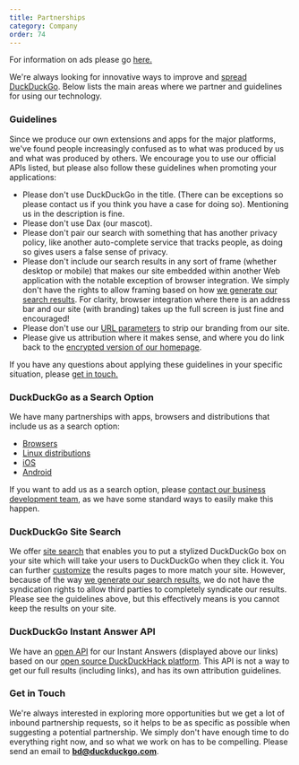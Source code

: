 ```yaml
---
title: Partnerships
category: Company
order: 74
---
```


<p>
    For information on ads please go
    <a href="/company/advertising-and-affiliates">here.</a>
</p>

<p>
    We're always looking for innovative ways to improve and
    <a href="https://duckduckgo.com/spread">spread DuckDuckGo</a>. Below lists the
    main areas where we partner and guidelines for using our technology.
</p>

<h3>Guidelines</h3>

<p>
    Since we produce our own extensions and apps for the major platforms, we've
    found people increasingly confused as to what was produced by us and what was
    produced by others. We encourage you to use our official APIs listed, but
    please also follow these guidelines when promoting your applications:
</p>

<ul>
    <li>
        Please don't use DuckDuckGo in the title. (There can be exceptions so please
        contact us if you think you have a case for doing so). Mentioning us in the
        description is fine.
    </li>
    <li>Please don't use Dax (our mascot).</li>
    <li>
        Please don't pair our search with something that has another privacy policy,
        like another auto-complete service that tracks people, as doing so gives
        users a false sense of privacy.
    </li>
    <li>
        Please don't include our search results in any sort of frame (whether
        desktop or mobile) that makes our site embedded within another Web
        application with the notable exception of browser integration. We simply
        don't have the rights to allow framing based on how
        <a href="/results/sources">we generate our search results</a>. For clarity, browser integration where there is an address bar and our
        site (with branding) takes up the full screen is just fine and encouraged!
    </li>
    <li>
        Please don't use our
        <a href="https://duckduckgo.com/params">URL parameters</a> to strip our
        branding from our site.
    </li>
    <li>
        Please give us attribution where it makes sense, and where you do link back
        to the
        <a href="https://duckduckgo.com/">encrypted version of our homepage</a>.
    </li>
</ul>
<p>
    If you have any questions about applying these guidelines in your specific
    situation, please <a href="mailto:open@duckduckgo.com">get in touch.</a>
</p>

<h3>DuckDuckGo as a Search Option</h3>
<p>
    We have many partnerships with apps, browsers and distributions that include
    us as a search option:
</p>
<ul>
    <li><a href="/desktop/other-browsers">Browsers</a></li>
    <li>
        <a href="/desktop/linux-distributions">Linux distributions</a>
    </li>
    <li><a href="/mobile/ios">iOS</a></li>
    <li><a href="/mobile/android">Android</a></li>
</ul>
<p>
    If you want to add us as a search option, please
    <a href="mailto:bd@duckduckgo.com">contact our business development team</a>,
    as we have some standard ways to easily make this happen.
</p>

<h3>DuckDuckGo Site Search</h3>
<p>
    We offer <a href="https://duckduckgo.com/search_box">site search</a> that
    enables you to put a stylized DuckDuckGo box on your site which will take your
    users to DuckDuckGo when they click it. You can further
    <a href="https://duckduckgo.com/settings">customize</a> the results pages to
    more match your site. However, because of the way
    <a href="/results/sources">we generate our search results</a>, we do not have the syndication rights to allow third parties to completely
    syndicate our results. Please see the guidelines above, but this effectively
    means is you cannot keep the results on your site.
</p>

<h3>DuckDuckGo Instant Answer API</h3>
<p>
    We have an <a href="https://duckduckgo.com/api">open API</a> for our Instant
    Answers (displayed above our links) based on our
    <a href="http://duckduckhack.com/">open source DuckDuckHack platform</a>. This
    API is not a way to get our full results (including links), and has its own
    attribution guidelines.
</p>

<h3>Get in Touch</h3>
<p>
    We're always interested in exploring more opportunities but we get a lot of
    inbound partnership requests, so it helps to be as specific as possible when
    suggesting a potential partnership. We simply don't have enough time to do
    everything right now, and so what we work on has to be compelling. Please send
    an email to
    <strong><a href="malito:bd@duckduckgo.com">bd@duckduckgo.com</a></strong>.
</p>